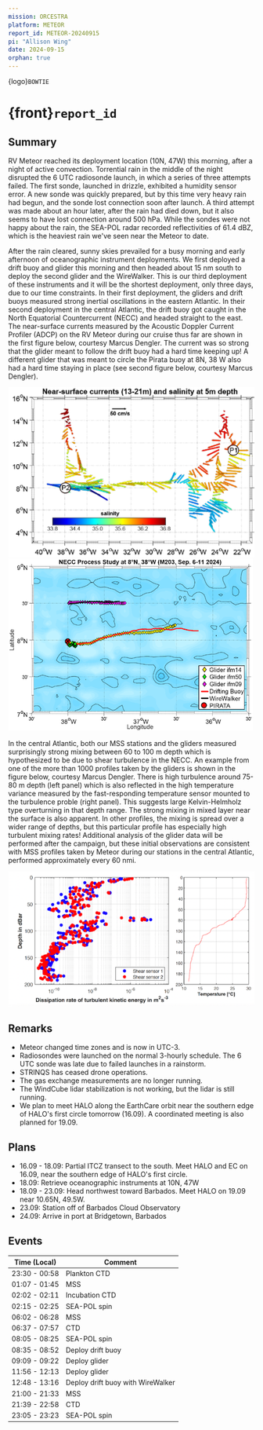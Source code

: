 ```yaml
---
mission: ORCESTRA
platform: METEOR
report_id: METEOR-20240915
pi: "Allison Wing"
date: 2024-09-15
orphan: true
---
```


{logo}`BOWTIE`

# {front}`report_id`

## Summary

RV Meteor reached its deployment location (10N, 47W) this morning, after a night of active convection. Torrential rain in the middle of the night disrupted the 6 UTC radiosonde launch, in which a series of three attempts failed. The first sonde, launched in drizzle, exhibited a humidity sensor error. A new sonde was quickly prepared, but by this time very heavy rain had begun, and the sonde lost connection soon after launch. A third attempt was made about an hour later, after the rain had died down, but it also seems to have lost connection around 500 hPa. While the sondes were not happy about the rain, the SEA-POL radar recorded reflectivities of 61.4 dBZ, which is the heaviest rain we've seen near the Meteor to date. 

After the rain cleared, sunny skies prevailed for a busy morning and early afternoon of oceanographic instrument deployments. We first deployed a drift buoy and glider this morning and then headed about 15 nm south to deploy the second glider and the WireWalker. This is our third deployment of these instruments and it will be the shortest deployment, only three days, due to our time constraints. In their first deployment, the gliders and drift buoys measured strong inertial oscillations in the eastern Atlantic. In their second deployment in the central Atlantic, the drift buoy got caught in the North Equatorial Countercurrent (NECC) and headed straight to the east. The near-surface currents measured by the Acoustic Doppler Current Profiler (ADCP) on the RV Meteor during our cruise thus far are shown in the first figure below, courtesy Marcus Dengler. The current was so strong that the glider meant to follow the drift buoy had a hard time keeping up! A different glider that was meant to circle the Pirata buoy at 8N, 38 W also had a hard time staying in place (see second figure below, courtesy Marcus Dengler). 

![figure](../figures/METEOR/currents.png)
![figure](../figures/METEOR/glidersdrifters_cATL.png)

In the central Atlantic, both our MSS stations and the gliders measured surprisingly strong mixing between 60 to 100 m depth which is hypothesized to be due to shear turbulence in the NECC. An example from one of the more than 1000 profiles taken by the gliders is shown in the figure below, courtesy Marcus Dengler. There is high turbulence around 75-80 m depth (left panel) which is also reflected in the high temperature variance measured by the fast-responding temperature sensor mounted to the turbulence proble (right panel). This suggests large Kelvin-Helmholz type overturning in that depth range. The strong mixing in mixed layer near the surface is also apparent. In other profiles, the mixing is spread over a wider range of depths, but this particular profile has especially high turbulent mixing rates! Additional analysis of the glider data will be performed after the campaign, but these initial observations are consistent with MSS profiles taken by Meteor during our stations in the central Atlantic, performed approximately every 60 nmi. 

![figure](../figures/METEOR/NECCmixing_glider.png)

## Remarks
- Meteor changed time zones and is now in UTC-3.
- Radiosondes were launched on the normal 3-hourly schedule. The 6 UTC sonde was late due to failed launches in a rainstorm.
- STRINQS has ceased drone operations. 
- The gas exchange measurements are no longer running.
- The WindCube lidar stabilization is not working, but the lidar is still running. 
- We plan to meet HALO along the EarthCare orbit near the southern edge of HALO's first circle tomorrow (16.09). A coordinated meeting is also planned for 19.09.

## Plans
- 16.09 - 18.09: Partial ITCZ transect to the south. Meet HALO and EC on 16.09, near the southern edge of HALO's first circle.
- 18.09: Retrieve oceanographic instruments at 10N, 47W
- 18.09 - 23.09: Head northwest toward Barbados. Meet HALO on 19.09 near 10.65N, 49.5W.
- 23.09: Station off of Barbados Cloud Observatory
- 24.09: Arrive in port at Bridgetown, Barbados

## Events

Time (Local) | Comment
------------- | -----
23:30 - 00:58 | Plankton CTD
01:07 - 01:45 | MSS
02:02 - 02:11 | Incubation CTD
02:15 - 02:25 | SEA-POL spin
06:02 - 06:28 | MSS
06:37 - 07:57 | CTD
08:05 - 08:25 | SEA-POL spin
08:35 - 08:52 | Deploy drift buoy
09:09 - 09:22 | Deploy glider
11:56 - 12:13 | Deploy glider
12:48 - 13:16 | Deploy drift buoy with WireWalker
21:00 - 21:33 | MSS
21:39 - 22:58 | CTD
23:05 - 23:23 | SEA-POL spin



